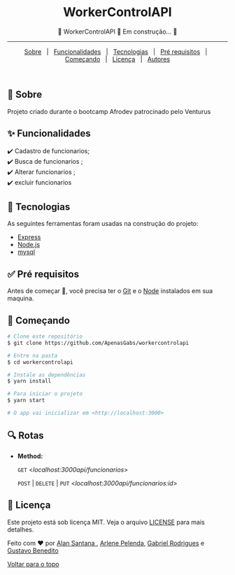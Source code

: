 

<h1 align="center">WorkerControlAPI</h1>

<p align="center">🚧  WorkerControlAPI 🚀 Em construção...  🚧</p>
	

<hr>

<p align="center">
  <a href="#dart-sobre">Sobre</a> &#xa0; | &#xa0; 
  <a href="#sparkles-funcionalidades">Funcionalidades</a> &#xa0; | &#xa0;
  <a href="#rocket-tecnologias">Tecnologias</a> &#xa0; | &#xa0;
  <a href="#white_check_mark-pré-requesitos">Pré requisitos</a> &#xa0; | &#xa0;
  <a href="#checkered_flag-começando">Começando</a> &#xa0; | &#xa0;
  <a href="#memo-licença">Licença</a> &#xa0; | &#xa0;
  <a href="https://github.com/ApenasGabs" target="_blank">Autores</a>
</p>

<br>

## :dart: Sobre ##

Projeto criado durante o bootcamp Afrodev patrocinado pelo Venturus

## :sparkles: Funcionalidades ##

:heavy_check_mark: Cadastro de funcionarios;\
:heavy_check_mark: Busca de funcionarios ;\
:heavy_check_mark: Alterar funcionarios ;\
:heavy_check_mark: excluir funcionarios 

## :rocket: Tecnologias ##

As seguintes ferramentas foram usadas na construção do projeto:

- [Express](https://expressjs.com/)
- [Node.js](https://nodejs.org/)
- [mysql](https://www.mysql.com/)


## :white_check_mark: Pré requisitos ##

Antes de começar :checkered_flag:, você precisa ter o [Git](https://git-scm.com) e o [Node](https://nodejs.org/en/) instalados em sua maquina.

## :checkered_flag: Começando ##

```bash
# Clone este repositório
$ git clone https://github.com/ApenasGabs/workercontrolapi

# Entre na pasta
$ cd workercontrolapi

# Instale as dependências
$ yarn install

# Para iniciar o projeto
$ yarn start

# O app vai inicializar em <http://localhost:3000>
```
## :mag: Rotas ##
* **Method:**
  

  `GET`
 <_localhost:3000api/funcionarios_>

  `POST` | `DELETE` | `PUT`
<_localhost:3000api/funcionarios:id_>
## :memo: Licença ##

Este projeto está sob licença MIT. Veja o arquivo [LICENSE](LICENSE.md) para mais detalhes.


Feito com :heart: por <a href="https://github.com/gankun26" target="_blank">Alan Santana
</a>, <a href="https://github.com/Julenne" target="_blank">Arlene Pelenda</a>, <a href="https://github.com/ApenasGabs" target="_blank">Gabriel Rodrigues</a> e <a href="https://github.com/Gustavobenedito64a" target="_blank">Gustavo Benedito</a>
&#xa0;

<a href="#top">Voltar para o topo</a>
